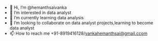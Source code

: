 - 👋 Hi, I’m @hemanthsaivanka
- 👀 I’m interested in data analyst
- 🌱 I’m currently learning data analysis
- 💞️ I’m looking to collaborate on data analyst projects,learning to become data analyst
- 📫 How to reach me +91-8919416128/vankahemanthsai@gmail.ccom

<!---
hemanthsaivanka/hemanthsaivanka is a ✨ special ✨ repository because its `README.md` (this file) appears on your GitHub profile.
You can click the Preview link to take a look at your changes.
--->

